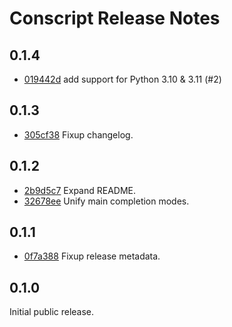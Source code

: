 # Conscript Release Notes

## 0.1.4

+ [019442d](https://github.com/jsirois/conscript/commit/019442d) add support for Python 3.10 & 3.11 (#2)

## 0.1.3

+ [305cf38](https://github.com/jsirois/conscript/commit/305cf38) Fixup changelog.

## 0.1.2

+ [2b9d5c7](https://github.com/jsirois/conscript/commit/2b9d5c7) Expand README.
+ [32678ee](https://github.com/jsirois/conscript/commit/32678ee) Unify main completion modes.

## 0.1.1

+ [0f7a388](https://github.com/jsirois/conscript/commit/0f7a388) Fixup release metadata.

## 0.1.0

Initial public release.

